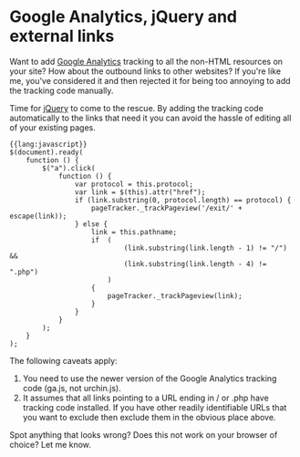 # Google Analytics, jQuery and external links

Want to add [Google Analytics](http://www.google.com/analytics/) tracking to
all the non-HTML resources on your site? How about the outbound links to other
websites? If you're like me, you've considered it and then rejected it for
being too annoying to add the tracking code manually.

Time for [jQuery](http://jquery.com/) to come to the rescue. By adding the
tracking code automatically to the links that need it you can avoid the hassle
of editing all of your existing pages.

    {{lang:javascript}}
    $(document).ready(
        function () {
            $("a").click(
                function () {
                    var protocol = this.protocol;
                    var link = $(this).attr("href");
                    if (link.substring(0, protocol.length) == protocol) {
                        pageTracker._trackPageview('/exit/' + escape(link));
                    } else {
                        link = this.pathname;
                        if  (
                                (link.substring(link.length - 1) != "/") &&
                                (link.substring(link.length - 4) != ".php")
                            )
                        {
                            pageTracker._trackPageview(link);
                        }
                    }
                }
            );
        }
    );

The following caveats apply:

1. You need to use the newer version of the Google Analytics tracking code
   (ga.js, not urchin.js).
2. It assumes that all links pointing to a URL ending in / or .php have
   tracking code installed. If you have other readily identifiable URLs that
   you want to exclude then exclude them in the obvious place above.

Spot anything that looks wrong? Does this not work on your browser of choice?
Let me know.
